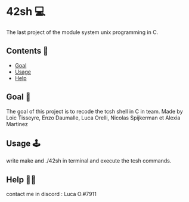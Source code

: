 # 42sh 💻

The last project of the module system unix programming in C.

## Contents 📌

 - [Goal](https://github.com/Thorf1nn/42sh#goal-)
 - [Usage](https://github.com/Thorf1nn/42sh#usage-)
 - [Help](https://github.com/Thorf1nn/42sh#help-)

## Goal 🎯

The goal of this project is to recode the tcsh shell in C in team.
Made by Loic Tisseyre, Enzo Daumalle, Luca Orelli, Nicolas Spijkerman et Alexia Martinez

## Usage 🕹

write make and ./42sh in terminal and execute the tcsh commands.

## Help 👋🏻

contact me in discord : Luca O.#7911
